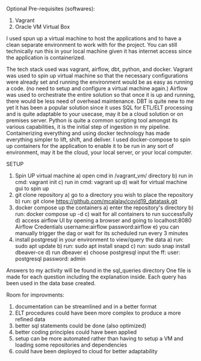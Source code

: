 Optional Pre-requisites (softwares):
1) Vagrant
2) Oracle VM Virtual Box

I used spun up a virtual machine to host the applications and to have a clean separate environment to work with for the project.
You can still technically run this in your local machine given it has internet access since the application is containerized.



The tech stack used was vagrant, airflow, dbt, python, and docker.
Vagrant was used to spin up virtual machine so that the necessary configurations were already set and running the environment would be as easy as running a code. (no need to setup and configure a virtual machine again.)
Airflow was used to orchestrate the entire solution so that once it is up and running, there would be less need of overhead maintenance.
DBT is quite new to me yet it has been a popular solution since it uses SQL for ETL/ELT processing and is quite adaptable to your usecase, may it be a cloud solution or on premises server.
Python is quite a common scripting tool amongst its various capabilities, it is the initial step of ingestion in my pipeline.
Containerizing everything and using docker technology has made everything simpler to lift, shift, and deliver.
I used docker-compose to spin up containers for the application to enable it to be run in any sort of environment, may it be the cloud, your local server, or your local computer.



SETUP
1) Spin UP virtual machine
    a) open cmd in  /vagrant_vm/ directory
    b) run in cmd: vagrant init
    c) run in cmd: vagrant up
    d) wait for virtual machine gui to spin up
2) git clone repository
    a) go to a directory you wish to place the repository
    b) run: git clone https://github.com/mcalalay/covid19_datatask.git
3) docker compose up the containers
    a) enter the repository's directory
    b) run: docker compose up -d
    c) wait for all containers to run successfully
    d) access airflow UI by opening a browser and going to localhost:8080
        Airflow Credentials
            username:airflow
            password:airflow
    e) you can manually trigger the dag or wait for its scheduled run every 3 minutes
4) install postgresql in your environment to view/query the data
    a) run: sudo apt update
    b) run: sudo apt install snapd
    c) run: sudo snap install dbeaver-ce
    d) run dbeaver
    e) choose postgresql
        input the ff:
        user: postgresql
        password: admin


Answers to my activity will be found in the sql_queries directory
One file is made for each question including the explanation inside.
Each query has been used in the data base created.

Room for improvments:
1) documentation can be streamlined and in a better format
2) ELT procedures could have been more complex to produce a more refined data
3) better sql statements could be done (also optimized)
4) better coding principles could have been applied
5) setup can be more automated rather than having to setup a VM and loading some repositories and dependencies
6) could have been deployed to cloud for better adaptability

